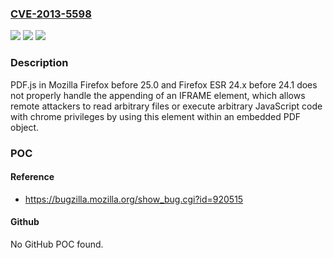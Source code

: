 ### [CVE-2013-5598](https://cve.mitre.org/cgi-bin/cvename.cgi?name=CVE-2013-5598)
![](https://img.shields.io/static/v1?label=Product&message=n%2Fa&color=blue)
![](https://img.shields.io/static/v1?label=Version&message=n%2Fa&color=blue)
![](https://img.shields.io/static/v1?label=Vulnerability&message=n%2Fa&color=brighgreen)

### Description

PDF.js in Mozilla Firefox before 25.0 and Firefox ESR 24.x before 24.1 does not properly handle the appending of an IFRAME element, which allows remote attackers to read arbitrary files or execute arbitrary JavaScript code with chrome privileges by using this element within an embedded PDF object.

### POC

#### Reference
- https://bugzilla.mozilla.org/show_bug.cgi?id=920515

#### Github
No GitHub POC found.

